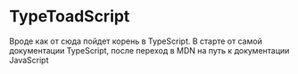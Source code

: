 # TypeToadScript
Вроде как от сюда пойдет корень в TypeScript. В старте от самой документации TypeScript, после переход в MDN на путь к документации JavaScript

